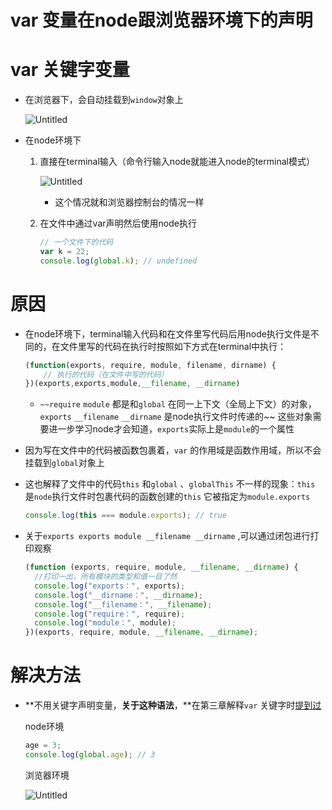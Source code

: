 # var 变量在node跟浏览器环境下的声明

# var 关键字变量

- 在浏览器下，会自动挂载到`window`对象上
    
    ![Untitled](var%20%E5%8F%98%E9%87%8F%E5%9C%A8node%E8%B7%9F%E6%B5%8F%E8%A7%88%E5%99%A8%E7%8E%AF%E5%A2%83%E4%B8%8B%E7%9A%84%E5%A3%B0%E6%98%8E/Untitled.png)
    
- 在node环境下
    1. 直接在terminal输入（命令行输入node就能进入node的terminal模式）
        
        ![Untitled](var%20%E5%8F%98%E9%87%8F%E5%9C%A8node%E8%B7%9F%E6%B5%8F%E8%A7%88%E5%99%A8%E7%8E%AF%E5%A2%83%E4%B8%8B%E7%9A%84%E5%A3%B0%E6%98%8E/Untitled%201.png)
        
        - 这个情况就和浏览器控制台的情况一样
    2. 在文件中通过var声明然后使用node执行
        
        ```jsx
        // 一个文件下的代码
        var k = 22;
        console.log(global.k); // undefined
        ```
        

# 原因

- 在node环境下，terminal输入代码和在文件里写代码后用node执行文件是不同的，在文件里写的代码在执行时按照如下方式在terminal中执行：
    
    ```jsx
    (function(exports, require, module, filename, dirname) {
    	// 执行的代码（在文件中写的代码）
    })(exports,exports,module,__filename, __dirname)
    ```
    
    - `~~require` `module` 都是和`global` 在同一上下文（全局上下文）的对象，`exports` `__filename`  `__dirname` 是node执行文件时传递的~~ 这些对象需要进一步学习node才会知道，`exports`实际上是`module`的一个属性
- 因为写在文件中的代码被函数包裹着，`var` 的作用域是函数作用域，所以不会挂载到`global`对象上
- 这也解释了文件中的代码`this` 和`global` 、`globalThis` 不一样的现象：`this` 是`node`执行文件时包裹代码的函数创建的`this` 它被指定为`module.exports`
    
    ```jsx
    console.log(this === module.exports); // true
    ```
    
- 关于`exports exports module __filename __dirname` ,可以通过闭包进行打印观察
    
    ```jsx
    (function (exports, require, module, __filename, __dirname) {
      //打印一出，所有模块的类型和值一目了然
      console.log("exports：", exports);
      console.log("__dirname：", __dirname);
      console.log("__filename：", __filename);
      console.log("require：", require);
      console.log("module：", module);
    })(exports, require, module, __filename, __dirname);
    ```
    

# 解决方法

- **不用关键字声明变量，**关于这种语法**，**在第三章解释`var` 关键字时[提到过](../../JavaScript%E9%AB%98%E7%BA%A7%E7%A8%8B%E5%BA%8F%E8%AE%BE%E8%AE%A1%E7%AC%AC%E5%9B%9B%E7%89%88/3%20%E8%AF%AD%E8%A8%80%E5%9F%BA%E7%A1%80.md)
    
    node环境
    
    ```jsx
    age = 3;
    console.log(global.age); // 3
    ```
    
    浏览器环境
    
    ![Untitled](var%20%E5%8F%98%E9%87%8F%E5%9C%A8node%E8%B7%9F%E6%B5%8F%E8%A7%88%E5%99%A8%E7%8E%AF%E5%A2%83%E4%B8%8B%E7%9A%84%E5%A3%B0%E6%98%8E/Untitled%202.png)